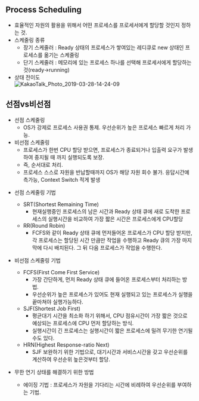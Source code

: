 ## Process Scheduling

* 효율적인 자원의 활용을 위해서 어떤 프로세스를 프로세서에게 할당할 것인지 정하는 것.
* 스케줄링 종류
  + 장기 스케줄러 : Ready 상태의 프로세스가 쌓여있는 레디큐로 new 상태인 프로세스를 옮기는 스케줄링
  + 단기 스케줄러 : 메모리에 있는 프로세스 하나를 선택해 프로세서에게 할당하는 것(ready->running)
* 상태 전이도  
  ![KakaoTalk_Photo_2019-03-28-14-24-09](https://user-images.githubusercontent.com/21151247/55132340-66d08880-5165-11e9-9ef4-7026e026ecb8.jpeg)
  
## **선점vs비선점**
  - 선점 스케줄링
    + OS가 강제로 프로세스 사용권 통제. 우선순위가 높은 프로세스 빠르게 처리 가능.
  - 비선점 스케줄링
    + 프로세스가 한번 CPU 할당 받으면, 프로세스가 종료되거나 입출력 요구가 발생하여 중지될 때 까지 실행되도록 보장.
    + 즉, 순서대로 처리.
    + 프로세스 스스로 자원을 반납할때까지 OS가 해당 자원 회수 불가. 응답시간예측가능, Context Switch 적게 발생
  

* 선점 스케줄링 기법
  - SRT(Shortest Remaining Time)
    + 현재실행중인 프로세스의 남은 시간과 Ready 상태 큐에 새로 도착한 프로세스의 실행시간을 비교하여 가장 짧은 시간은 프로세스에게 CPU할당
  - RR(Round Robin)
    + FCFS와 같이 Ready 상태 큐에 먼저들어온 프로세스가 CPU 할당 받지만, 각 프로세스는 할당된 시간 만큼만 작업을 수행하고 Ready 큐의 가장 마지막에 다시 배치된다. 그 뒤 다음 프로세스가 작업을 수행한다.

* 비선점 스케줄링 기법
  - FCFS(First Come First Service)
    + 가장 간단하게, 먼저 Ready 상태 큐에 들어온 프로세스부터 처리하는 방법.
    + 우선순위가 높은 프로세스가 있어도 현재 실행되고 있는 프로세스가 실행을 끝마쳐야 실행가능하다.
  - SJF(Shortest Job First)
    + 평균대기 시간을 최소화 하기 위해서, CPU 점유시간이 가장 짧은 것으로 예상되는 프로세스에 CPU 먼저 할당하는 방식.
    + 실행시간이 긴 프로세스는 실행시간이 짧은 프로세스에 밀려 무기한 연기될 수도 있다.
  - HRN(Highest Response-ratio Next)
    + SJF 보완하기 위한 기법으로, 대기시간과 서비스시간을 갖고 우선순위를 계산하여 우선순위 높은것부터 할당.
    
* 무한 연기 상태를 해결하기 위한 방법 
  - 에이징 기법 : 프로세스가 자원을 기다리는 시간에 비례하여 우선순위를 부여하는 기법.
